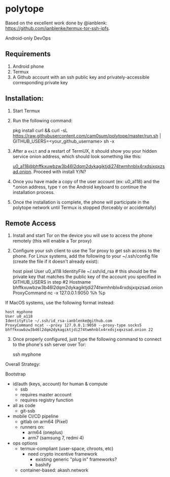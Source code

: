 # polytope

Based on the excellent work done by @ianblenk: https://github.com/ianblenke/termux-tor-ssh-ipfs. 

Android-only DevOps

## Requirements

1. Android phone
2. Termux
3. A Github account with an ssh public key and privately-accessible corresponding private key

## Installation:

1. Start Termux
2. Run the following command:

    pkg install curl && curl -sL https://raw.githubusercontent.com/cam0sum/polytope/master/run.sh | GITHUB_USERS=<your_github_username> sh -x

3. After a `exit` and a restart of TermUX, it should show you your hidden service onion address, which should look something like this:

    u0_a118@bhffkxuwbzw3b46l2dqm2dykagiktjdi274twmhnblx4rxdsjxqxzsad.onion. Proceed with install Y/N?

4. Once you have made a copy of the user account (ex: u0_a118) and the *.onion address, type `Y` on the Android keyboard to continue the installation process.
5. Once the installation is complete, the phone will participate in the polytope network until Termux is stopped (forceably or accidentally)

## Remote Access
1. Install and start Tor on the device you will use to access the phone remotely (this will enable a Tor proxy)
2. Configure your ssh client to use the Tor proxy to get ssh access to the phone. For Linux systems, add the following to your ~/.ssh/config file (create the file if it doesn't already exist):

    host pixel
    User u0_a118
    IdentityFile ~/.ssh/id_rsa # this should be the private key that matches the public key of the account you specified in GITHUB_USERS in step #2
    Hostname bhffkxuwbzw3b46l2dqm2dykagiktjdi274twmhnblx4rxdsjxqxzsad.onion
    ProxyCommand nc -x 127.0.0.1:9050 %h %p

If MacOS systems, use the following format instead:

    host myphone
    User u0_a118
    IdentityFile ~/.ssh/id_rsa-ianblenke@github.com
    ProxyCommand ncat --proxy 127.0.0.1:9050 --proxy-type socks5 bhffkxuwbzw3b46l2dqm2dykagiktjdi274twmhnblx4rxdsjxqxzsad.onion 22
    
3. Once properly configured, just type the following command to connect to the phone's ssh server over Tor:

    ssh myphone


Overall Strategy:

Bootstrap
- id/auth (keys, account) for human & compute
    - ssb
    - requires master account
    - requires registry function
- all as code
    - git-ssb
- mobile CI/CD pipeline
    - gitlab on arm64 (Pixel)
    - runners on:
        - arm64 (oneplus)
        - arm7 (samsung 7, redmi 4)
- ops options
    - termux-compliant (user-space, chroots, etc)
        - need crypto incentive framework
            - existing generic "plug in" frameworks?
            - bashify
    - container-based: akash.network
